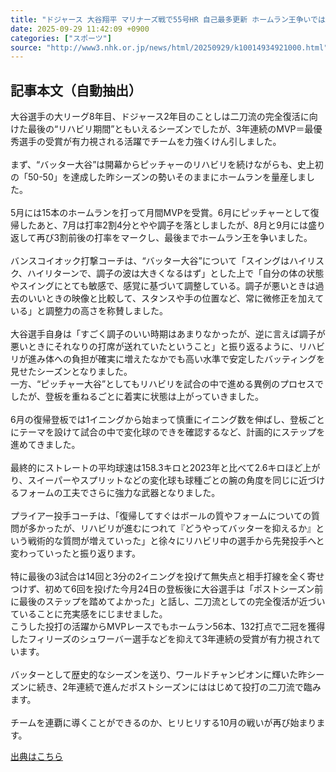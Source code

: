 ```yaml
---
title: "ドジャース 大谷翔平 マリナーズ戦で55号HR 自己最多更新 ホームラン王争いではシュワーバーに1本及ばず"
date: 2025-09-29 11:42:09 +0900
categories: ["スポーツ"]
source: "http://www3.nhk.or.jp/news/html/20250929/k10014934921000.html"
---
```


## 記事本文（自動抽出）
<div><div class="body-text">
										<p>大谷選手の大リーグ8年目、ドジャース2年目のことしは二刀流の完全復活に向けた最後の“リハビリ期間”ともいえるシーズンでしたが、<span class="pattern_4"><span class="pattern_1">3年連続のMVP＝最優秀選手の受賞が有力視される活躍</span></span>でチームを力強くけん引しました。<br><br>まず、“バッター大谷”は開幕からピッチャーのリハビリを続けながらも、史上初の「50-50」を達成した昨シーズンの勢いそのままにホームランを量産しました。<br><br>5月には15本のホームランを打って月間MVPを受賞。6月にピッチャーとして復帰したあと、7月は打率2割4分とやや調子を落としましたが、8月と9月には盛り返して再び3割前後の打率をマークし、最後までホームラン王を争いました。<br><br>バンスコイオック打撃コーチは、“バッター大谷”について「スイングはハイリスク、ハイリターンで、調子の波は大きくなるはず」とした上で「自分の体の状態やスイングにとても敏感で、感覚に基づいて調整している。調子が悪いときは過去のいいときの映像と比較して、スタンスや手の位置など、常に微修正を加えている」と調整力の高さを称賛しました。<br><br>大谷選手自身は<span class="pattern_4"><span class="pattern_1">「すごく調子のいい時期はあまりなかったが、逆に言えば調子が悪いときにそれなりの打席が送れていたということ」</span></span>と振り返るように、リハビリが進み体への負担が確実に増えたなかでも高い水準で安定したバッティングを見せたシーズンとなりました。<br><span class="pattern_3"></span>一方、“ピッチャー大谷”としてもリハビリを試合の中で進める異例のプロセスでしたが、登板を重ねるごとに着実に状態は上がっていきました。<br><br>6月の復帰登板では1イニングから始まって慎重にイニング数を伸ばし、登板ごとにテーマを設けて試合の中で変化球のできを確認するなど、計画的にステップを進めてきました。<br><br>最終的にストレートの平均球速は158.3キロと2023年と比べて2.6キロほど上がり、スイーパーやスプリットなどの変化球も球種ごとの腕の角度を同じに近づけるフォームの工夫でさらに強力な武器となりました。<br><br>プライアー投手コーチは、「復帰してすぐはボールの質やフォームについての質問が多かったが、リハビリが進むにつれて『どうやってバッターを抑えるか』という戦術的な質問が増えていった」と徐々にリハビリ中の選手から先発投手へと変わっていったと振り返ります。<br><br>特に最後の3試合は14回と3分の2イニングを投げて無失点と相手打線を全く寄せつけず、初めて6回を投げた今月24日の登板後に大谷選手は「ポストシーズン前に最後のステップを踏めてよかった」と話し、二刀流としての完全復活が近づいていることに充実感をにじませました。<br><span class="pattern_3"></span>こうした投打の活躍からMVPレースでもホームラン56本、132打点で二冠を獲得したフィリーズのシュワーバー選手などを抑えて3年連続の受賞が有力視されています。<br><br>バッターとして歴史的なシーズンを送り、ワールドチャンピオンに輝いた昨シーズンに続き、2年連続で進んだポストシーズンにははじめて投打の二刀流で臨みます。<br><br>チームを連覇に導くことができるのか、ヒリヒリする10月の戦いが再び始まります。</p>
								</div>
							</div>

[出典はこちら](http://www3.nhk.or.jp/news/html/20250929/k10014934921000.html)
